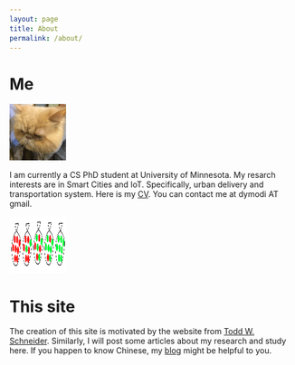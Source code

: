 ```yaml
---
layout: page
title: About
permalink: /about/
---
```


# Me

<p align="left">
<img src="miao.png"  alt="miao" height="100" width="100">
</p>

I am currently a CS PhD student at University of Minnesota.
My resarch interests are in Smart Cities and IoT. Specifically, urban delivery and transportation system.
Here is my [CV](https://sites.google.com/site/dymodi/). You can contact me at dymodi AT gmail.

<p align="left">
<img src="MLfolds/figures/candy-bags.png"  alt="miao" height="100" width="100">
</p>

# This site
The creation of this site is motivated by the website from [Todd W. Schneider](http://toddwschneider.com/). Similarly, I will post some articles about my research and study here. If you happen to know Chinese, my [blog](http://blog.csdn.net/dymodi) might be helpful to you.